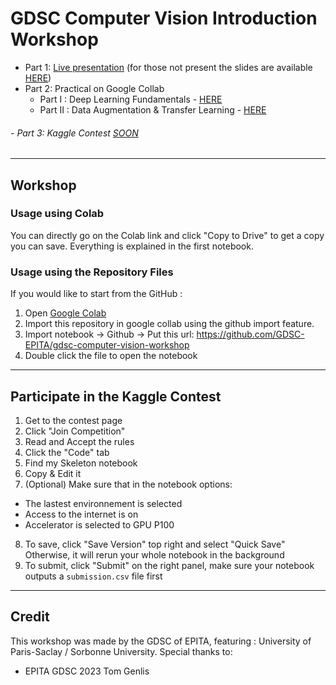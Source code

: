 # GDSC Computer Vision Introduction Workshop

- Part 1: [Live presentation](https://www.youtube.com/watch?v=???) (for those not present the slides are available [HERE](https://docs.google.com/presentation/d/1IeGImfbTVp6zxPsr657OTNxYNqEHkae8Qg9F53WCEoY/edit?usp=sharing))  
- Part 2: Practical on Google Collab
  - Part I : Deep Learning Fundamentals - [HERE](https://colab.research.google.com/drive/1by1TPMxVqE_SVR78ipIfYlOQ-TNTid3a?usp=sharing)
  - Part II : Data Augmentation & Transfer Learning - [HERE](https://colab.research.google.com/drive/1DFUZGYe6NboRGWJJgfG6SjEHNO6mi2E2?usp=sharing)
###### - Part 3: Kaggle Contest [SOON]()

***

## Workshop

### Usage using Colab
You can directly go on the Colab link and click "Copy to Drive" to get a copy you can save.
Everything is explained in the first notebook.

### Usage using the Repository Files
If you would like to start from the GitHub :
1. Open [Google Colab](https://colab.research.google.com/)  
2. Import this repository in google collab using the github import feature.
3. Import notebook -> Github -> Put this url: https://github.com/GDSC-EPITA/gdsc-computer-vision-workshop
4. Double click the file to open the notebook

***

## Participate in the Kaggle Contest
1. Get to the contest page
2. Click "Join Competition"
3. Read and Accept the rules
4. Click the "Code" tab
5. Find my Skeleton notebook
6. Copy & Edit it
7. (Optional)
  Make sure that in the notebook options:
 - The lastest environnement is selected
 - Access to the internet is on
 - Accelerator is selected to GPU P100
8. To save, click "Save Version" top right and select "Quick Save"
   Otherwise, it will rerun your whole notebook in the background
9. To submit, click "Submit" on the right panel, make sure your notebook outputs a
  `submission.csv` file first

***

## Credit
This workshop was made by the GDSC of EPITA, featuring : University of Paris-Saclay / Sorbonne University.
Special thanks to:
- EPITA GDSC 2023 Tom Genlis
